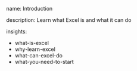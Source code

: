name: Introduction

description: Learn what Excel is and what it can do

insights:
  - what-is-excel
  - why-learn-excel
  - what-can-excel-do
  - what-you-need-to-start